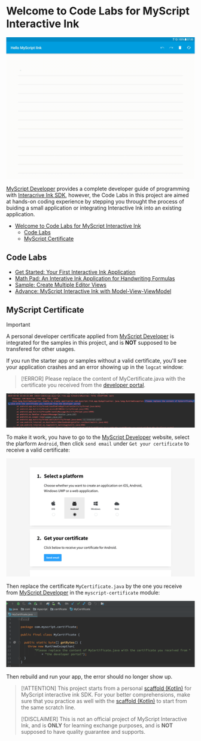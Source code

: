 Welcome to Code Labs for MyScript Interactive Ink
=================================================

![app-starter-preview](docs/images/app/starter/preview.gif)

[MyScript Developer](https://developer.myscript.com/) provides a complete developer guide of programming with [Interacrive Ink SDK](https://developer.myscript.com/docs/interactive-ink/1.3/overview/about/), however, the Code Labs in this project are aimed at hands-on coding experience by stepping you throught the process of buiding a small application or integrating Interactive Ink into an existing application.

- [Welcome to Code Labs for MyScript Interactive Ink](#welcome-to-code-labs-for-myscript-interactive-ink)
  - [Code Labs](#code-labs)
  - [MyScript Certificate](#myscript-certificate)

Code Labs
---------

- [Get Started: Your First Interactive Ink Application](app/starter)
- [Math Pad: An Interative Ink Application for Handwriting Formulas](app/math-pad)
- [Sample: Create Multiple Editor Views](app/samples/editor-views)
- [Advance: MyScript Interactive Ink with Model-View-ViewModel](app/samples/iink-with-mvvm)

MyScript Certificate
--------------------

> [!IMPORTANT]
> A personal developer certificate applied from [MyScript Developer](https://developer.myscript.com/getting-started) is integrated for the samples in this project, and is **NOT** supposed to be transfered for other usages.

If you run the starter app or samples without a valid certificate, you'll see your application crashes and an error showing up in the `logcat` window:

> [!ERROR]
> Please replace the content of MyCertificate.java with the certificate you received from the [developer portal](https://developer.myscript.com/getting-started).

![invalid-certificate.png](docs/images/myscript/certificate-error.png)

To make it work, you have to go to the [MyScript Developer](https://developer.myscript.com/getting-started) website, select the plarform `Android`, then click `send email` under `Get your certificate` to receive a valid certificate:

![get-certificate.png](docs/images/myscript/certificate-get.png)

Then replace the certificate `MyCertificate.java` by the one you receive from [MyScript Developer](https://developer.myscript.com/getting-started) in the `myscript-certificate` module:

![replace-certificate.png](docs/images/myscript/certificate-replace.png)

Then rebuild and run your app, the error should no longer show up.

> [!ATTENTION]
> This project starts from a personal [scaffold (Kotlin)](https://github.com/jingkecn/myscript-iink-scaffold-android-kotlin) for MyScript interactive ink SDK. For your better comprehensions, make sure that you practice as well with the [scaffold (Kotlin)](https://github.com/jingkecn/myscript-iink-scaffold-android-kotlin) to start from the same scratch line.
>
> [!DISCLAIMER]
> This is not an official project of MyScript Interactive Ink, and is **ONLY** for learning exchange purposes, and is **NOT** supposed to have quality guarantee and supports.
